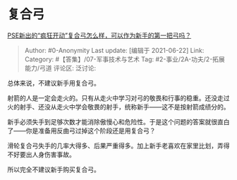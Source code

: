 # 复合弓
[PSE新出的“疯狂开动”复合弓怎么样，可以作为新手的第一把弓吗？](https://www.zhihu.com/question/312780120/answer/604314043)

> Author: #0-Anonymity
> Last update: [编辑于 2021-06-22]
> Link:
> Category: #【答集】/07-军事技术与艺术
> Tag: #2-事业/2A-功夫/2-拓展能力/弓道
> 评论区:
> 泛讨论:

总体来说，不建议新手用复合弓。

射箭的人是一定会走火的。只有从走火中学习对弓的敬畏和行事的稳重。还没走过火的射手、还没从走火中学会敬畏的射手，统称新手——这不是按射箭成绩分的。

新手必须失手到足够次数才能消除傲慢心和危险性。于是这个问题的答案就很直白了——你是准备用反曲弓过掉这个阶段还是用复合弓？

滑轮复合弓失手的几率大得多、后果严重得多。加上新手老喜欢在家里比划，弄得不好要出人身伤害事故。

所以完全不建议新手购买复合弓。

